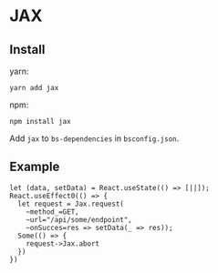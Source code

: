 # JAX

## Install

yarn:

```
yarn add jax
```

npm:

```
npm install jax
```

Add `jax` to `bs-dependencies` in `bsconfig.json`.

## Example

```reason
let (data, setData) = React.useState(() => [||]);
React.useEffect0(() => {
  let request = Jax.request(
    ~method_=GET,
    ~url="/api/some/endpoint",
    ~onSucces=res => setData(_ => res));
  Some(() => {
    request->Jax.abort
  })
})
```
